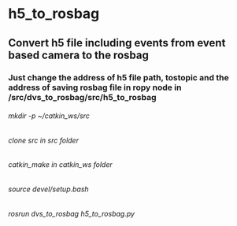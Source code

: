 # h5_to_rosbag
## Convert h5 file including events from event based camera to the rosbag
### Just change the address of h5 file path, tostopic and the address of saving rosbag file in ropy node in /src/dvs_to_rosbag/src/h5_to_rosbag
###### mkdir -p ~/catkin_ws/src
###### clone src in src folder
###### catkin_make in catkin_ws folder
###### source devel/setup.bash
###### rosrun dvs_to_rosbag h5_to_rosbag.py
